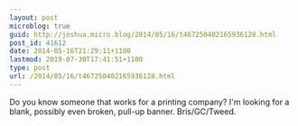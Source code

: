 ```yaml
---
layout: post
microblog: true
guid: http://joshua.micro.blog/2014/05/16/t467250402165936128.html
post_id: 41612
date: 2014-05-16T21:29:11+1100
lastmod: 2019-07-30T17:41:51+1100
type: post
url: /2014/05/16/t467250402165936128.html
---
```

Do you know someone that works for a printing company? I'm looking for a blank, possibly even broken, pull-up banner. Bris/GC/Tweed.
